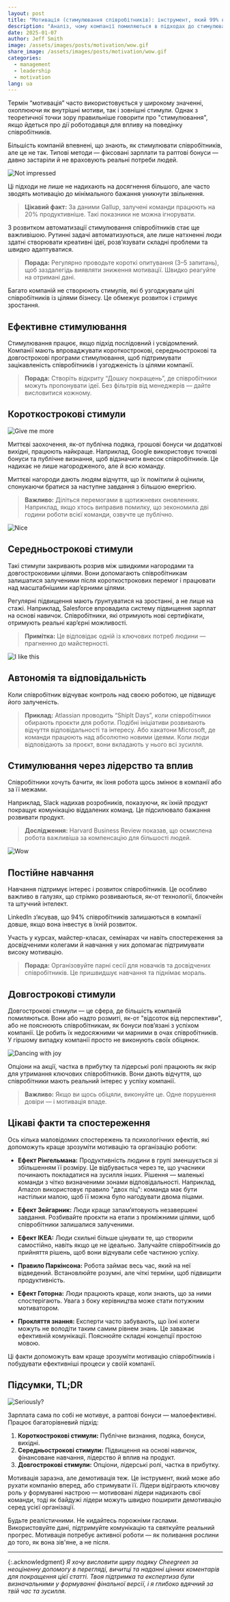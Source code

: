 ```yaml
---
layout: post
title: "Мотивація (стимулювання співробітників): інструмент, який 99% компаній використовують неправильно"
description: "Аналіз, чому компанії помиляються в підходах до стимулювання співробітників, і практичні поради зі створення ефективних бонусних систем."
date: 2025-01-07
author: Jeff Smith
image: /assets/images/posts/motivation/wow.gif
share_image: /assets/images/posts/motivation/wow.gif
categories: 
  - management
  - leadership
  - motivation
lang: ua
---
```

Термін “мотивація” часто використовується у широкому значенні, охоплюючи як внутрішні мотиви, так і зовнішні стимули. Однак з теоретичної точки зору правильніше говорити про "стимулювання", якщо йдеться про дії роботодавця для впливу на поведінку співробітників.

Більшість компаній впевнені, що знають, як стимулювати співробітників, але це не так. Типові методи — фіксовані зарплати та раптові бонуси — давно застаріли й не враховують реальні потреби людей.

![Not impressed](/assets/images/posts/motivation/mot.gif)

Ці підходи не лише не надихають на досягнення більшого, але часто зводять мотивацію до мінімального бажання уникнути звільнення.

> **Цікавий факт:** За даними Gallup, залучені команди працюють на 20% продуктивніше. Такі показники не можна ігнорувати.

З розвитком автоматизації стимулювання співробітників стає ще важливішою. Рутинні задачі автоматизуються, але лише натхненні люди здатні створювати креативні ідеї, розв’язувати складні проблеми та швидко адаптуватися.

> **Порада:** Регулярно проводьте короткі опитування (3–5 запитань), щоб заздалегідь виявляти зниження мотивації. Швидко реагуйте на отримані дані.

Багато компаній не створюють стимулів, які б узгоджували цілі співробітників із цілями бізнесу. Це обмежує розвиток і стримує зростання.

## Ефективне стимулювання

Стимулювання працює, якщо підхід послідовний і усвідомлений. Компанії мають впроваджувати короткострокові, середньострокові та довгострокові програми стимулювання, щоб підтримувати зацікавленість співробітників і узгодженість із цілями компанії.

> **Порада:** Створіть відкриту “Дошку покращень”, де співробітники можуть пропонувати ідеї. Без фільтрів від менеджерів — дайте висловитися кожному.

## Короткострокові стимули

![Give me more](/assets/images/posts/motivation/gimme.gif)

Миттєві заохочення, як-от публічна подяка, грошові бонуси чи додаткові вихідні, працюють найкраще. Наприклад, Google використовує точкові бонуси та публічне визнання, щоб відзначити внесок співробітників. Це надихає не лише нагородженого, але й всю команду.

Миттєві нагороди дають людям відчуття, що їх помітили й оцінили, спонукаючи братися за наступне завдання з більшою енергією.

> **Важливо:** Діліться перемогами в щотижневих оновленнях. Наприклад, якщо хтось виправив помилку, що зекономила дві години роботи всієї команди, озвучте це публічно.

![Nice](/assets/images/posts/motivation/nice.jpg)

## Середньострокові стимули

Такі стимули закривають розрив між швидкими нагородами та довгостроковими цілями. Вони допомагають співробітникам залишатися залученими після короткострокових перемог і працювати над масштабнішими кар’єрними цілями.

Регулярні підвищення мають ґрунтуватися на зростанні, а не лише на стажі. Наприклад, Salesforce впровадила систему підвищення зарплат на основі навичок. Співробітники, які отримують нові сертифікати, отримують реальні кар’єрні можливості.

> **Примітка:** Це відповідає одній із ключових потреб людини — прагненню до майстерності.

![I like this](/assets/images/posts/motivation/i-like.gif)

## Автономія та відповідальність

Коли співробітник відчуває контроль над своєю роботою, це підвищує його залученість.

> **Приклад:** Atlassian проводить “ShipIt Days”, коли співробітники обирають проєкти для роботи. Подібні ініціативи розвивають відчуття відповідальності та інтересу. Або хакатони Microsoft, де команди працюють над абсолютно новими ідеями. Коли люди відповідають за проєкт, вони вкладають у нього всі зусилля.

## Стимулювання через лідерство та вплив

Співробітники хочуть бачити, як їхня робота щось змінює в компанії або за її межами.

Наприклад, Slack надихав розробників, показуючи, як їхній продукт покращує комунікацію віддалених команд. Це підсилювало бажання розвивати продукт.

> **Дослідження:** Harvard Business Review показав, що осмислена робота важливіша за компенсацію для більшості людей.

![Wow](/assets/images/posts/motivation/wow.gif)

## Постійне навчання

Навчання підтримує інтерес і розвиток співробітників. Це особливо важливо в галузях, що стрімко розвиваються, як-от технології, блокчейн та штучний інтелект.

LinkedIn з’ясував, що 94% співробітників залишаються в компанії довше, якщо вона інвестує в їхній розвиток.

Участь у курсах, майстер-класах, семінарах чи навіть спостереження за досвідченими колегами й навчання у них допомагає підтримувати високу мотивацію.

> **Порада:** Організовуйте парні сесії для новачків та досвідчених співробітників. Це пришвидшує навчання та піднімає мораль.

## Довгострокові стимули

Довгострокові стимули — це сфера, де більшість компаній помиляються. Вони або надто розмиті, як-от "відсоток від перспективи", або не пояснюють співробітникам, як бонуси пов’язані з успіхом компанії. Це робить їх недосяжними чи марними в очах співробітників. У гіршому випадку компанії просто не виконують своїх обіцянок.

![Dancing with joy](/assets/images/posts/motivation/dancing-troll.gif)

Опціони на акції, частка в прибутку та лідерські ролі працюють як якір для утримання ключових співробітників. Вони дають відчуття, що співробітники мають реальний інтерес у успіху компанії.

> **Важливо:** Якщо ви щось обіцяли, виконуйте це. Одне порушення довіри — і мотивація впаде.

## Цікаві факти та спостереження

Ось кілька маловідомих спостережень та психологічних ефектів, які допоможуть краще зрозуміти мотивацію та організацію роботи:

- **Ефект Рінгельмана:** Продуктивність людини в групі зменшується зі збільшенням її розміру. Це відбувається через те, що учасники починають покладатися на зусилля інших. Рішення — маленькі команди з чітко визначеними зонами відповідальності. Наприклад, Amazon використовує правило "двох піц": команда має бути настільки малою, щоб її можна було нагодувати двома піцами.

- **Ефект Зейгарник:** Люди краще запам’ятовують незавершені завдання. Розбивайте проєкти на етапи з проміжними цілями, щоб співробітники залишалися залученими.

- **Ефект IKEA:** Люди схильні більше цінувати те, що створили самостійно, навіть якщо це не ідеально. Залучайте співробітників до прийняття рішень, щоб вони відчували себе частиною успіху.

- **Правило Паркінсона:** Робота займає весь час, який на неї відведений. Встановлюйте розумні, але чіткі терміни, щоб підвищити продуктивність.

- **Ефект Готорна:** Люди працюють краще, коли знають, що за ними спостерігають. Увага з боку керівництва може стати потужним мотиватором.

- **Прокляття знання:** Експерти часто забувають, що їхні колеги можуть не володіти таким самим рівнем знань. Це заважає ефективній комунікації. Пояснюйте складні концепції простою мовою.

Ці факти допоможуть вам краще зрозуміти мотивацію співробітників і побудувати ефективніші процеси у своїй компанії.

## Підсумки, TL;DR

![Seriously?](/assets/images/posts/motivation/rukiddingme.jpg)

Зарплата сама по собі не мотивує, а раптові бонуси — малоефективні. Працює багаторівневий підхід:

1. **Короткострокові стимули:** Публічне визнання, подяка, бонуси, вихідні.
2. **Середньострокові стимули:** Підвищення на основі навичок, фінансоване навчання, лідерство й вплив на продукт.
3. **Довгострокові стимули:** Опціони, лідерські ролі, частка в прибутку.

Мотивація заразна, але демотивація теж. Це інструмент, який може або рухати компанію вперед, або стримувати її. Лідери відіграють ключову роль у формуванні настрою — мотивовані лідери надихають свої команди, тоді як байдужі лідери можуть швидко поширити демотивацію серед усієї організації.

Будьте реалістичними. Не кидайтесь порожніми гаслами. Використовуйте дані, підтримуйте комунікацію та святкуйте реальний прогрес. Мотивація потребує активної роботи — як поливання рослини до того, як вона зів'яне, а не після.

---

{:.acknowledgment}
*Я хочу висловити щиру подяку Cheegreen за неоціненну допомогу в перегляді, вичитці та наданні цінних коментарів для покращення цієї статті. Твоя підтримка та експертиза були визначальними у формуванні фінальної версії, і я глибоко вдячний за твій час та зусилля.*
